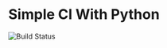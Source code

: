 # Simple CI With Python
![Build Status](https://github.com/yassinajdor/Simple-CI-With-Python/actions/workflows/python-app.yml/badge.svg)
